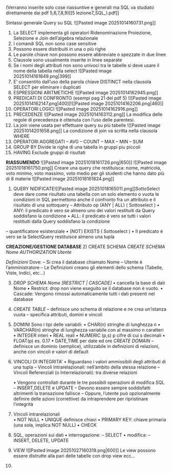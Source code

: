 (Verranno inserite solo cose riassuntive e generali ma SQL va studiato direttamente dai pdf 5,6,7,8,9)[[5 lezione7_SQL_I.pdf]]

Sintassi generale Query su SQL 
![[Pasted image 20251014160731.png]]


1) La SELECT implementa gli operatori Ridenominazione Proiezione, Selezione e Join dell’algebra relazionale
2) I comandi SQL non sono case sensitive
3) Possono essere distribuiti in una o più righe
4) Le parole chiave non possono essere abbreviate o spezzate in due linee
5) Clausole sono usualmente inserite in linee separate
6) Se i nomi degli attributi non sono univoci tra le tabelle si deve usare il nome della tabella nella select
   ![[Pasted image 20251014161849.png|399]]
7) E’ consentito dall’uso della parola chiave DISTINCT nella clausola SELECT per eliminare i duplicati
8) ESPRESSIONI ARITMETICHE
   ![[Pasted image 20251014162945.png]]
9) PREDICATI DI CONFRONTO (esempi pag 21 del pdf 5)
   ![[Pasted image 20251014162147.png|400]]![[Pasted image 20251014162206.png|460]]
10) OPERATORI LOGICI
   ![[Pasted image 20251014162916.png]]
11) PRECEDENZE
    ![[Pasted image 20251014163112.png]]
    La modifica delle regole di precedenza è ottenuta con l’uso delle parentesi.
12) La join viene usata per effettuare query su più tabelle
    ![[Pasted image 20251014201658.png]]
    La condizione di join va scritta nella clausola WHERE
13) OPERATORI AGGREGATI
    – AVG – COUNT – MAX – MIN – SUM
14) GROUP BY
    Divide le righe di una tabella in gruppi piu piccoli
15) HAVING
    Esclude gruppi di risultati

**RIASSUMENDO**
![[Pasted image 20251018161726.png|650]]
![[Pasted image 20251018161750.png]]
Creare una query che restituisca:
nome, matricola, voto minimo, voto massimo, voto medio per gli studenti che hanno dato più di 8 materie
![[Pasted image 20251018161824.png]]
 
 
 1) QUERY NIDIFICATE![[Pasted image 20251018165011.png]]SottoSelect deve dare come risultato una tabella con un solo elemento o vuota
le condizioni in SQL permettono anche il confronto fra un attributo e il risultato di una sottoquery 
– Attributo op (ANY | ALL) ( Sottoselect ) 
• ANY: il predicato è vero se almeno uno dei valori restituiti da Query soddisfano la condizione 
• ALL: il predicato è vero se tutti i valori restituiti dalla Query soddisfano la condizione 

– quantificatore esistenziale 
• [NOT] EXISTS ( Sottoselect ) 
• Il predicato è vero se la SelectQuery restituisce almeno una tupla


**CREAZIONE/GESTIONE DATABASE**
2) CREATE SCHEMA 
   *CREATE SCHEMA Nome AUTHORIZATION Utente* 
   
   *Definizioni*
 Dove:
  – Si crea il database chiamato Nome 
  – Utente è l’amministratore 
 – Le Definizioni creano gli elementi dello schema (Tabelle, Viste, Indici, etc…)

3) *DROP SCHEMA Nome [RESTRICT | CASCADE]*
   • cancella la base di dati Nome 
   • Restrict: drop non viene eseguito se il database non è vuoto. 
   • Cascade: Vengono rimossi automaticamente tutti i dati presenti nel database

4) *CREATE TABLE*
   – definisce uno schema di relazione e ne crea un’istanza vuota 
   – specifica attributi, domini e vincoli
5) DOMINI
   Sono i tipi delle variabili:
   • CHAR(n) stringhe di lunghezza n 
   • VARCHAR(n) stringhe di lunghezza variabile con al massimo n caratteri 
   • INTEGER interi 
   • REAL reali 
   • NUMERIC (p,s) p cifre di cui s decimali 
   • FLOAT(p) es. 0.17 
   • DATE,TIME per date ed ore
   *CREATE DOMAIN*
   – definisce un dominio (semplice), utilizzabile in definizioni di relazioni, anche con vincoli e valori di default 

6) VINCOLI DI INTEGRITA'
   • Riguardano i valori ammissibili degli attributi di una tupla 
   – Vincoli Intrarelazionali: nell’ambito della stessa relazione 
   – Vincoli Referenziali (o Interrelazionali): tra diverse relazioni 
   
   • Vengono controllati durante le tre possibili operazioni di modifica SQL 
   – INSERT,DELETE e UPDATE 
   – Devono essere sempre soddisfatti altrimenti la transazione fallisce 
   – Oppure, l’utente può opzionalmente definire delle azioni (correttive) da intraprendere per ripristinare l’integrità
   
7) Vincoli intrarelazionali    
   • NOT NULL 
   • UNIQUE definisce chiavi 
   • PRIMARY KEY: chiave primaria (una sola, implica NOT NULL) 
   • CHECK

8) SQL, operazioni sui dati
   • interrogazione: – SELECT 
   • modifica: – INSERT, DELETE, UPDATE
9) VIEW
   ![[Pasted image 20251027160319.png|600]]
   Le view possono essere distrutte alla pari delle tabelle con drop view ecc...
10) 



